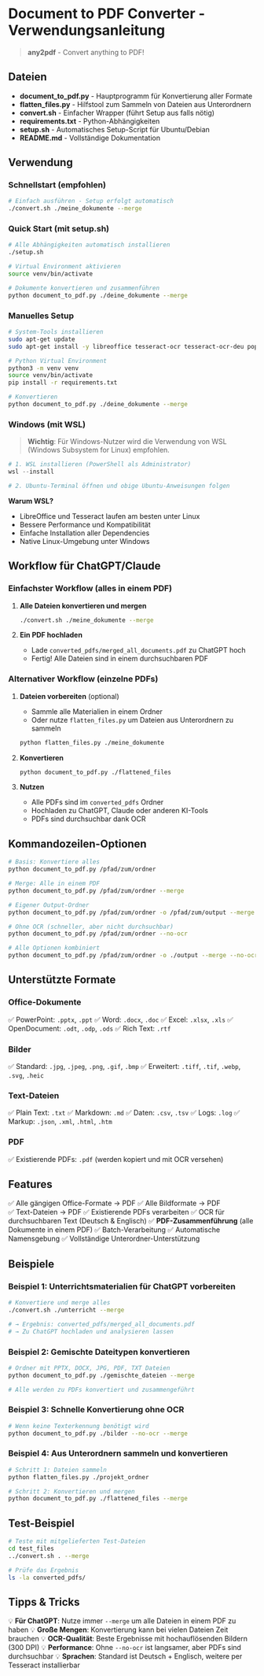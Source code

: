# Document to PDF Converter - Verwendungsanleitung

> **any2pdf** - Convert anything to PDF!

## Dateien

- **document_to_pdf.py** - Hauptprogramm für Konvertierung aller Formate
- **flatten_files.py** - Hilfstool zum Sammeln von Dateien aus Unterordnern
- **convert.sh** - Einfacher Wrapper (führt Setup aus falls nötig)
- **requirements.txt** - Python-Abhängigkeiten
- **setup.sh** - Automatisches Setup-Script für Ubuntu/Debian
- **README.md** - Vollständige Dokumentation

## Verwendung

### Schnellstart (empfohlen)

```bash
# Einfach ausführen - Setup erfolgt automatisch
./convert.sh ./meine_dokumente --merge
```

### Quick Start (mit setup.sh)

```bash
# Alle Abhängigkeiten automatisch installieren
./setup.sh

# Virtual Environment aktivieren
source venv/bin/activate

# Dokumente konvertieren und zusammenführen
python document_to_pdf.py ./deine_dokumente --merge
```

### Manuelles Setup

```bash
# System-Tools installieren
sudo apt-get update
sudo apt-get install -y libreoffice tesseract-ocr tesseract-ocr-deu poppler-utils imagemagick

# Python Virtual Environment
python3 -m venv venv
source venv/bin/activate
pip install -r requirements.txt

# Konvertieren
python document_to_pdf.py ./deine_dokumente --merge
```

### Windows (mit WSL)

> **Wichtig**: Für Windows-Nutzer wird die Verwendung von WSL (Windows Subsystem for Linux) empfohlen.

```powershell
# 1. WSL installieren (PowerShell als Administrator)
wsl --install

# 2. Ubuntu-Terminal öffnen und obige Ubuntu-Anweisungen folgen
```

**Warum WSL?**
- LibreOffice und Tesseract laufen am besten unter Linux
- Bessere Performance und Kompatibilität
- Einfache Installation aller Dependencies
- Native Linux-Umgebung unter Windows

## Workflow für ChatGPT/Claude

### Einfachster Workflow (alles in einem PDF)

1. **Alle Dateien konvertieren und mergen**
   ```bash
   ./convert.sh ./meine_dokumente --merge
   ```

2. **Ein PDF hochladen**
   - Lade `converted_pdfs/merged_all_documents.pdf` zu ChatGPT hoch
   - Fertig! Alle Dateien sind in einem durchsuchbaren PDF

### Alternativer Workflow (einzelne PDFs)

1. **Dateien vorbereiten** (optional)
   - Sammle alle Materialien in einem Ordner
   - Oder nutze `flatten_files.py` um Dateien aus Unterordnern zu sammeln
   ```bash
   python flatten_files.py ./meine_dokumente
   ```

2. **Konvertieren**
   ```bash
   python document_to_pdf.py ./flattened_files
   ```

3. **Nutzen**
   - Alle PDFs sind im `converted_pdfs` Ordner
   - Hochladen zu ChatGPT, Claude oder anderen KI-Tools
   - PDFs sind durchsuchbar dank OCR

## Kommandozeilen-Optionen

```bash
# Basis: Konvertiere alles
python document_to_pdf.py /pfad/zum/ordner

# Merge: Alle in einem PDF
python document_to_pdf.py /pfad/zum/ordner --merge

# Eigener Output-Ordner
python document_to_pdf.py /pfad/zum/ordner -o /pfad/zum/output --merge

# Ohne OCR (schneller, aber nicht durchsuchbar)
python document_to_pdf.py /pfad/zum/ordner --no-ocr

# Alle Optionen kombiniert
python document_to_pdf.py /pfad/zum/ordner -o ./output --merge --no-ocr
```

## Unterstützte Formate

### Office-Dokumente
✅ PowerPoint: `.pptx`, `.ppt`
✅ Word: `.docx`, `.doc`
✅ Excel: `.xlsx`, `.xls`
✅ OpenDocument: `.odt`, `.odp`, `.ods`
✅ Rich Text: `.rtf`

### Bilder
✅ Standard: `.jpg`, `.jpeg`, `.png`, `.gif`, `.bmp`
✅ Erweitert: `.tiff`, `.tif`, `.webp`, `.svg`, `.heic`

### Text-Dateien
✅ Plain Text: `.txt`
✅ Markdown: `.md`
✅ Daten: `.csv`, `.tsv`
✅ Logs: `.log`
✅ Markup: `.json`, `.xml`, `.html`, `.htm`

### PDF
✅ Existierende PDFs: `.pdf` (werden kopiert und mit OCR versehen)

## Features

✅ Alle gängigen Office-Formate → PDF
✅ Alle Bildformate → PDF  
✅ Text-Dateien → PDF
✅ Existierende PDFs verarbeiten
✅ OCR für durchsuchbaren Text (Deutsch & Englisch)
✅ **PDF-Zusammenführung** (alle Dokumente in einem PDF)
✅ Batch-Verarbeitung
✅ Automatische Namensgebung
✅ Vollständige Unterordner-Unterstützung

## Beispiele

### Beispiel 1: Unterrichtsmaterialien für ChatGPT vorbereiten
```bash
# Konvertiere und merge alles
./convert.sh ./unterricht --merge

# → Ergebnis: converted_pdfs/merged_all_documents.pdf
# → Zu ChatGPT hochladen und analysieren lassen
```

### Beispiel 2: Gemischte Dateitypen konvertieren
```bash
# Ordner mit PPTX, DOCX, JPG, PDF, TXT Dateien
python document_to_pdf.py ./gemischte_dateien --merge

# Alle werden zu PDFs konvertiert und zusammengeführt
```

### Beispiel 3: Schnelle Konvertierung ohne OCR
```bash
# Wenn keine Texterkennung benötigt wird
python document_to_pdf.py ./bilder --no-ocr --merge
```

### Beispiel 4: Aus Unterordnern sammeln und konvertieren
```bash
# Schritt 1: Dateien sammeln
python flatten_files.py ./projekt_ordner

# Schritt 2: Konvertieren und mergen
python document_to_pdf.py ./flattened_files --merge
```

## Test-Beispiel

```bash
# Teste mit mitgelieferten Test-Dateien
cd test_files
../convert.sh . --merge

# Prüfe das Ergebnis
ls -la converted_pdfs/
```

## Tipps & Tricks

💡 **Für ChatGPT**: Nutze immer `--merge` um alle Dateien in einem PDF zu haben
💡 **Große Mengen**: Konvertierung kann bei vielen Dateien Zeit brauchen
💡 **OCR-Qualität**: Beste Ergebnisse mit hochauflösenden Bildern (300 DPI)
💡 **Performance**: Ohne `--no-ocr` ist langsamer, aber PDFs sind durchsuchbar
💡 **Sprachen**: Standard ist Deutsch + Englisch, weitere per Tesseract installierbar

